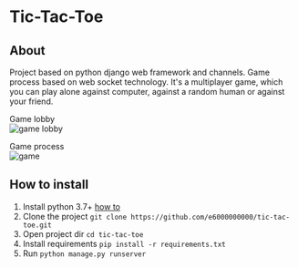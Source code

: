 # Tic-Tac-Toe
## About
Project based on python django web framework and channels. Game process based on web socket technology. 
It's a multiplayer game, which you can play alone against computer, against a random human or against your friend.

Game lobby\
![game lobby](https://image.prntscr.com/image/Ht4b44aFQ0uMefV9V0JH9g.png)

Game process\
![game](https://image.prntscr.com/image/CAI8k12tTFy3TJPooD6xvg.png)

## How to install
1. Install python 3.7+ [how to](https://www.python.org/downloads/)
2. Clone the project `git clone https://github.com/e6000000000/tic-tac-toe.git`
3. Open project dir `cd tic-tac-toe`
4. Install requirements `pip install -r requirements.txt`
5. Run `python manage.py runserver`
